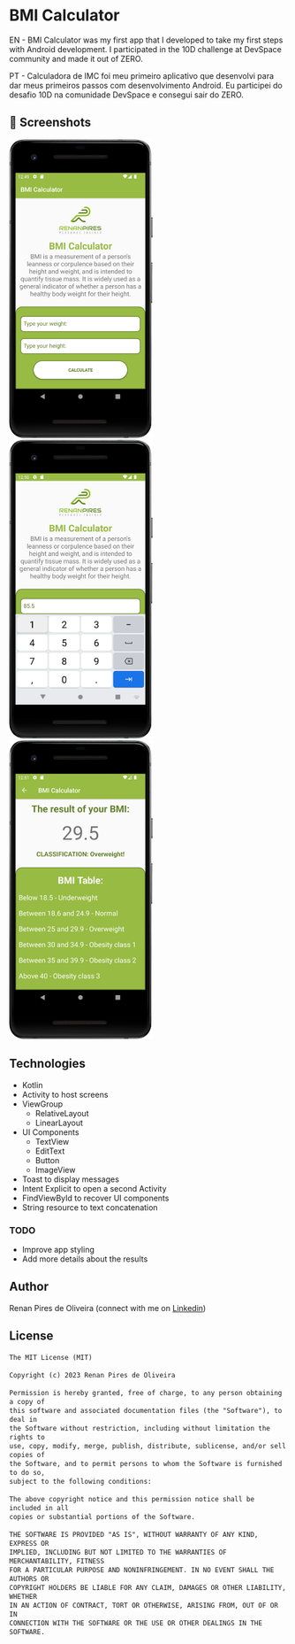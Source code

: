 # BMI Calculator
EN - BMI Calculator was my first app that I developed to take my first steps with Android development. I participated in the 10D challenge at DevSpace community and made it out of ZERO.

PT - Calculadora de IMC foi meu primeiro aplicativo que desenvolvi para dar meus primeiros passos com desenvolvimento Android. Eu participei do desafio 10D na comunidade DevSpace e consegui sair do ZERO.


## :camera_flash: Screenshots
<!-- You can add more screenshots here if you like -->
<img src="/results/Screenshot_BMI_1.png" width="260">&emsp;<img src="/results/Screenshot_BMI_2.png" width="260">&emsp;<img src="/results/Screenshot_BMI_3.png" width="260">

## Technologies
* Kotlin
* Activity to host screens
* ViewGroup
    * RelativeLayout
    * LinearLayout
* UI Components
    * TextView
    * EditText
    * Button
    * ImageView
* Toast to display messages
* Intent Explicit to open a second Activity
* FindViewById to recover UI components
* String resource to text concatenation


### TODO
* Improve app styling
* Add more details about the results

## Author
Renan Pires de Oliveira (connect with me on [Linkedin](https://www.linkedin.com/in/renan-pires-332568142/))

## License
```
The MIT License (MIT)

Copyright (c) 2023 Renan Pires de Oliveira

Permission is hereby granted, free of charge, to any person obtaining a copy of
this software and associated documentation files (the "Software"), to deal in
the Software without restriction, including without limitation the rights to
use, copy, modify, merge, publish, distribute, sublicense, and/or sell copies of
the Software, and to permit persons to whom the Software is furnished to do so,
subject to the following conditions:

The above copyright notice and this permission notice shall be included in all
copies or substantial portions of the Software.

THE SOFTWARE IS PROVIDED "AS IS", WITHOUT WARRANTY OF ANY KIND, EXPRESS OR
IMPLIED, INCLUDING BUT NOT LIMITED TO THE WARRANTIES OF MERCHANTABILITY, FITNESS
FOR A PARTICULAR PURPOSE AND NONINFRINGEMENT. IN NO EVENT SHALL THE AUTHORS OR
COPYRIGHT HOLDERS BE LIABLE FOR ANY CLAIM, DAMAGES OR OTHER LIABILITY, WHETHER
IN AN ACTION OF CONTRACT, TORT OR OTHERWISE, ARISING FROM, OUT OF OR IN
CONNECTION WITH THE SOFTWARE OR THE USE OR OTHER DEALINGS IN THE SOFTWARE.
```

